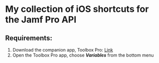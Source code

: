 # My collection of iOS shortcuts for the Jamf Pro API

## Requirements: 
1. Download the companion app, Toolbox Pro: [Link](https://apps.apple.com/us/app/toolbox-pro-for-shortcuts/id1476205977)
2. Open the Toolbox Pro app, choose **_Variables_** from the bottom menu
